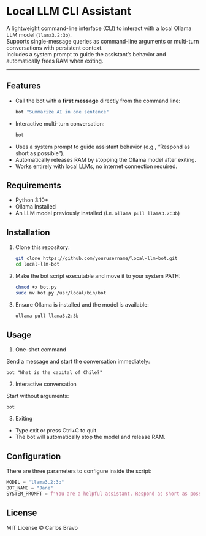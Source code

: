 # Local LLM CLI Assistant

A lightweight command-line interface (CLI) to interact with a local Ollama LLM model (`llama3.2:3b`).  
Supports single-message queries as command-line arguments or multi-turn conversations with persistent context.  
Includes a system prompt to guide the assistant’s behavior and automatically frees RAM when exiting.

---

## Features

- Call the bot with a **first message** directly from the command line:
  ```bash
  bot "Summarize AI in one sentence"

- Interactive multi-turn conversation:
  ```bash
  bot

- Uses a system prompt to guide assistant behavior (e.g., “Respond as short as possible”).
- Automatically releases RAM by stopping the Ollama model after exiting.
- Works entirely with local LLMs, no internet connection required.

## Requirements
- Python 3.10+
- Ollama Installed
- An LLM model previously installed (i.e. `ollama pull llama3.2:3b`)

## Installation

1. Clone this repository:
    ```bash
    git clone https://github.com/yourusername/local-llm-bot.git
    cd local-llm-bot
    ```

2. Make the bot script executable and move it to your system PATH:
    ```bash
    chmod +x bot.py
    sudo mv bot.py /usr/local/bin/bot
    ```

3. Ensure Ollama is installed and the model is available:
   ```bash
   ollama pull llama3.2:3b
   ```

## Usage
1. One-shot command

Send a message and start the conversation immediately:    
```
bot "What is the capital of Chile?"
```

2. Interactive conversation

Start without arguments:

```
bot
```

3. Exiting
  - Type exit or press Ctrl+C to quit.
  - The bot will automatically stop the model and release RAM.

## Configuration
There are three parameters to configure inside the script:

```python
MODEL = "llama3.2:3b"
BOT_NAME = "Jane"
SYSTEM_PROMPT = f"You are a helpful assistant. Respond as short as possible. Your name is {BOT_NAME}"
```

## License
MIT License © Carlos Bravo

